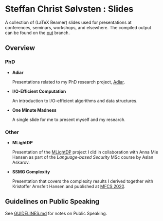 # Steffan Christ Sølvsten : Slides

A collection of (LaTeX Beamer) slides used for presentations at conferences,
seminars, workshops, and elsewhere. The compiled output can be found on the
[out](https://github.com/SSoelvsten/slides/tree/out) branch.

## Overview

### PhD

- **Adiar**

  Presentations related to my PhD research project,
  [Adiar](https://github.com/SSoelvsten/adiar/).

- **I/O-Efficient Computation**

  An introduction to I/O-efficient algorithms and data structures.

- **One Minute Madness**

  A single slide for me to present myself and my research.

### Other

- **MLightDP**

  Presentation of the [MLightDP](https://github.com/SSoelvsten/mlightdp/)
  project I did in collaboration with Anna Mie Hansen as part of the
  *Language-based Security* MSc course by Aslan Askarov.

- **SSMG Complexity**

  Presentation that covers the complexity results I derived together with
  Kristoffer Arnsfelt Hansen and published at [MFCS
  2020](https://drops.dagstuhl.de/opus/volltexte/2020/12711/).

## Guidelines on Public Speaking

See [GUIDELINES.md](/GUIDELINES.md) for notes on Public Speaking.
